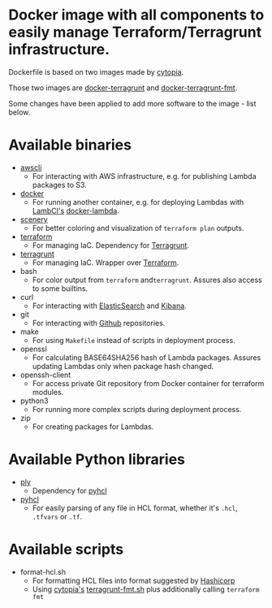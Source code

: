 # Docker image with all components to easily manage Terraform/Terragrunt infrastructure.
Dockerfile is based on two images made by [cytopia](https://github.com/cytopia).

Those two images are [docker-terragrunt](https://github.com/cytopia/docker-terragrunt/tree/1bc1a2c6de42c6d19f7e91f64f30256c24fd386f) and [docker-terragrunt-fmt](https://github.com/cytopia/docker-terragrunt-fmt/tree/3f8964bea0db043a05d4a8d622f94a07f109b5a7).

Some changes have been applied to add more software to the image - list below.


# Available binaries
* [awscli](https://github.com/aws/aws-cli)
    * For interacting with AWS infrastructure, e.g. for publishing Lambda packages to S3.
* [docker](https://github.com/docker/docker-ce)
    * For running another container, e.g. for deploying Lambdas with [LambCI's](https://github.com/lambci) [docker-lambda](https://github.com/lambci/docker-lambda).
* [scenery](https://github.com/dmlittle/scenery)
    * For better coloring and visualization of `terraform plan` outputs.
* [terraform](https://github.com/hashicorp/terraform)
    * For managing IaC. Dependency for [Terragrunt](https://github.com/gruntwork-io/terragrunt). 
* [terragrunt](https://github.com/gruntwork-io/terragrunt)
    * For managing IaC. Wrapper over [Terraform](https://github.com/hashicorp/terraform).
* bash
    * For color output from `terraform` and`terragrunt`. Assures also access to some builtins.
* curl
    * For interacting with [ElasticSearch](https://github.com/elastic/elasticsearch) and [Kibana](https://github.com/elastic/kibana).
* git
    * For interacting with [Github](https://github.com) repositories.
* make
    * For using `Makefile` instead of scripts in deployment process.
* openssl
    * For calculating BASE64SHA256 hash of Lambda packages. Assures updating Lambdas only when package hash changed.
* openssh-client
    * For access private Git repository from Docker container for terraform modules.
* python3
    * For running more complex scripts during deployment process.
* zip
    * For creating packages for Lambdas.


# Available Python libraries
* [ply](https://github.com/dabeaz/ply)
    * Dependency for [pyhcl](https://github.com/virtuald/pyhcl)
* [pyhcl](https://github.com/virtuald/pyhcl)
    * For easily parsing of any file in HCL format, whether it's `.hcl`, `.tfvars` or `.tf`.


# Available scripts
* format-hcl.sh
    * For formatting HCL files into format suggested by [Hashicorp](https://github.com/hashicorp/hcl)
    * Using [cytopia's](https://github.com/cytopia) [terragrunt-fmt.sh](https://github.com/cytopia/docker-terragrunt-fmt) plus additionally calling `terraform fmt`
